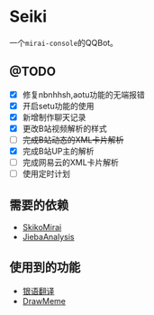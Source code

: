 # Seiki

一个`mirai-console`的QQBot。

## @TODO

- [x] 修复nbnhhsh,aotu功能的无端报错
- [x] 开启setu功能的使用
- [x] 新增制作聊天记录
- [x] 更改B站视频解析的样式
- [ ] ~~完成B站动态的XML卡片解析~~
- [x] 完成B站UP主的解析
- [ ] 完成网易云的XML卡片解析
- [ ] 使用定时计划

## 需要的依赖

- [SkikoMirai](https://github.com/LaoLittle/SkikoMirai)
- [JiebaAnalysis](https://github.com/huaban/jieba-analysis)

## 使用到的功能

- [银语翻译](https://github.com/LaoLittle/yinglish-kt)
- [DrawMeme](https://github.com/LaoLittle/DrawMeme)
